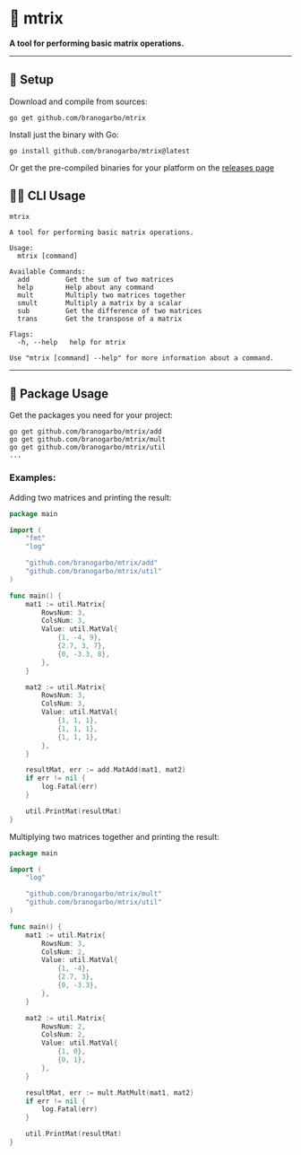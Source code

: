 # 🔮 **mtrix**
**A tool for performing basic matrix operations.**

---

## 🧪 **Setup**
Download and compile from sources:
```
go get github.com/branogarbo/mtrix
```
Install just the binary with Go:
```
go install github.com/branogarbo/mtrix@latest
```

Or get the pre-compiled binaries for your platform on the [releases page](https://github.com/branogarbo/mtrix/releases)


## 🧙‍♂️ **CLI Usage**
```
mtrix

A tool for performing basic matrix operations.

Usage:
  mtrix [command]

Available Commands:
  add         Get the sum of two matrices
  help        Help about any command
  mult        Multiply two matrices together
  smult       Multiply a matrix by a scalar
  sub         Get the difference of two matrices
  trans       Get the transpose of a matrix

Flags:
  -h, --help   help for mtrix

Use "mtrix [command] --help" for more information about a command.
```

---

## 🌌 **Package Usage**
Get the packages you need for your project:
```
go get github.com/branogarbo/mtrix/add
go get github.com/branogarbo/mtrix/mult
go get github.com/branogarbo/mtrix/util
...
```

### **Examples:**
Adding two matrices and printing the result:
``` go
package main

import (
	"fmt"
	"log"

	"github.com/branogarbo/mtrix/add"
	"github.com/branogarbo/mtrix/util"
)

func main() {
	mat1 := util.Matrix{
		RowsNum: 3,
		ColsNum: 3,
		Value: util.MatVal{
			{1, -4, 9},
			{2.7, 3, 7},
			{0, -3.3, 8},
		},
	}

	mat2 := util.Matrix{
		RowsNum: 3,
		ColsNum: 3,
		Value: util.MatVal{
			{1, 1, 1},
			{1, 1, 1},
			{1, 1, 1},
		},
	}

	resultMat, err := add.MatAdd(mat1, mat2)
	if err != nil {
		log.Fatal(err)
	}

	util.PrintMat(resultMat)
}
```

Multiplying two matrices together and printing the result:
``` go
package main

import (
	"log"

	"github.com/branogarbo/mtrix/mult"
	"github.com/branogarbo/mtrix/util"
)

func main() {
	mat1 := util.Matrix{
		RowsNum: 3,
		ColsNum: 2,
		Value: util.MatVal{
			{1, -4},
			{2.7, 3},
			{0, -3.3},
		},
	}

	mat2 := util.Matrix{
		RowsNum: 2,
		ColsNum: 2,
		Value: util.MatVal{
			{1, 0},
			{0, 1},
		},
	}

	resultMat, err := mult.MatMult(mat1, mat2)
	if err != nil {
		log.Fatal(err)
	}

	util.PrintMat(resultMat)
}
```